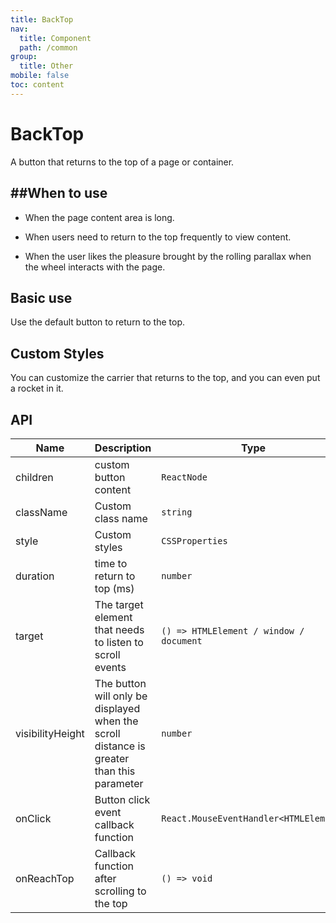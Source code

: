 ```yaml
---
title: BackTop
nav:
  title: Component
  path: /common
group:
  title: Other
mobile: false
toc: content
---
```


# BackTop

A button that returns to the top of a page or container.

## ##When to use

- When the page content area is long.

- When users need to return to the top frequently to view content.

- When the user likes the pleasure brought by the rolling parallax when the wheel interacts with the page.

## Basic use

Use the default button to return to the top.

<code src="./demos/index1.tsx"></code>

## Custom Styles

You can customize the carrier that returns to the top, and you can even put a rocket in it.

<code src="./demos/index2.tsx"></code>

## API

| Name             | Description                                                                               | Type                                    | Default  |
| ---------------- | ----------------------------------------------------------------------------------------- | --------------------------------------- | -------- |
| children         | custom button content                                                                     | `ReactNode`                             | `--`     |
| className        | Custom class name                                                                         | `string`                                | `--`     |
| style            | Custom styles                                                                             | `CSSProperties`                         | `--`     |
| duration         | time to return to top (ms)                                                                | `number`                                | `450`    |
| target           | The target element that needs to listen to scroll events                                  | `() => HTMLElement / window / document` | `window` |
| visibilityHeight | The button will only be displayed when the scroll distance is greater than this parameter | `number`                                | `400`    |
| onClick          | Button click event callback function                                                      | `React.MouseEventHandler<HTMLElement>`  | `--`     |
| onReachTop       | Callback function after scrolling to the top                                              | `() => void`                            | `--`     |
